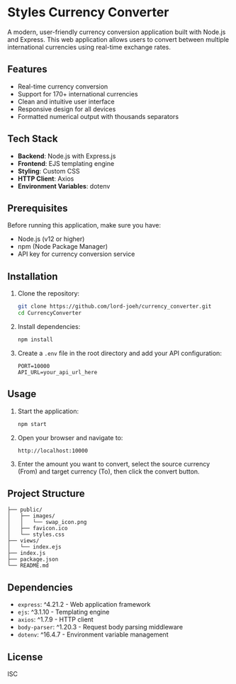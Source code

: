# Styles Currency Converter

A modern, user-friendly currency conversion application built with Node.js and Express. This web application allows users to convert between multiple international currencies using real-time exchange rates.

## Features

- Real-time currency conversion
- Support for 170+ international currencies
- Clean and intuitive user interface
- Responsive design for all devices
- Formatted numerical output with thousands separators

## Tech Stack

- **Backend**: Node.js with Express.js
- **Frontend**: EJS templating engine
- **Styling**: Custom CSS
- **HTTP Client**: Axios
- **Environment Variables**: dotenv

## Prerequisites

Before running this application, make sure you have:

- Node.js (v12 or higher)
- npm (Node Package Manager)
- API key for currency conversion service

## Installation

1. Clone the repository:
   ```bash
   git clone https://github.com/lord-joeh/currency_converter.git
   cd CurrencyConverter
   ```

2. Install dependencies:
   ```bash
   npm install
   ```

3. Create a `.env` file in the root directory and add your API configuration:
   ```env
   PORT=10000
   API_URL=your_api_url_here
   ```

## Usage

1. Start the application:
   ```bash
   npm start
   ```

2. Open your browser and navigate to:
   ```
   http://localhost:10000
   ```

3. Enter the amount you want to convert, select the source currency (From) and target currency (To), then click the convert button.

## Project Structure

```
├── public/
│   ├── images/
│   │   └── swap_icon.png
│   ├── favicon.ico
│   └── styles.css
├── views/
│   └── index.ejs
├── index.js
├── package.json
└── README.md
```

## Dependencies

- `express`: ^4.21.2 - Web application framework
- `ejs`: ^3.1.10 - Templating engine
- `axios`: ^1.7.9 - HTTP client
- `body-parser`: ^1.20.3 - Request body parsing middleware
- `dotenv`: ^16.4.7 - Environment variable management

## License

ISC